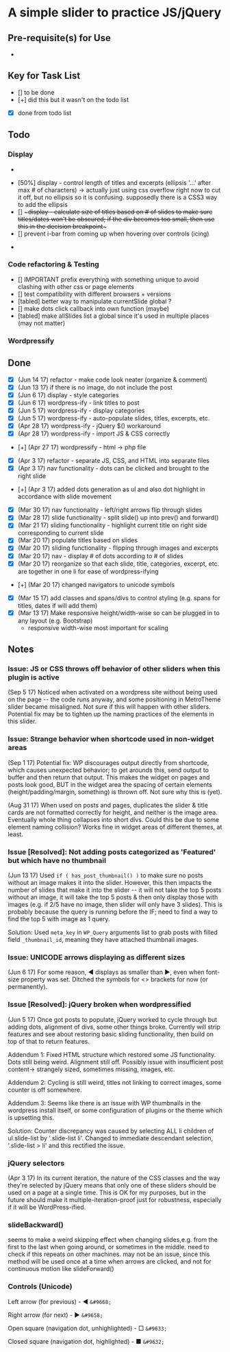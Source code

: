# A simple slider to practice JS/jQuery

## Pre-requisite(s) for Use 
- ~~~Images added must be of the same size if you want consistency. (You decide what looks good, but the demo uses 900x300.)~~~ As of June 14, 2017, slider adjusts automatically to images of different aspect ratio.


## Key for Task List
- [] to be done
- [+] did this but it wasn't on the todo list
- [x] done from todo list

## Todo

### Display
- ~~~[] display - decide breakpoint: when to break title container off and display it underneath the slider image (otherwise titles stay longer than image and look bad)~~~
- [50%] display - control length of titles and excerpts (ellipsis '...' after max # of characters) -> actually just using css overflow right now to cut it off, but no ellipsis so it is confusing. supposedly there is a CSS3 way to add the ellipsis
- [] ~~~display - calculate size of titles based on # of slides to make sure titles/dates won't be obscured; if the div becomes too small, then use this in the decision breakpoint~~~
- [] prevent i-bar from coming up when hovering over controls (icing)
- ~~~[] how to fail gracefully when no slides are available? -> default slide? etc.~~~ no longer necessary as wordpress won't serve a slide w/o an attached image

### Code refactoring & Testing
- [] IMPORTANT prefix everything with something unique to avoid clashing with other css or page elements
- [] test compatibility with different browsers + versions
- [tabled] better way to manipulate currentSlide global ?
- [] make dots click callback into own function (maybe)
- [tabled] make allSlides list a global since it's used in multiple places (may not matter)

### Wordpressify

## Done
- [x] (Jun 14 17) refactor - make code look neater (organize & comment)
- [x] (Jun 13 17) if there is no image, do not include the post
- [x] (Jun 6 17) display - style categories
- [x] (Jun 6 17) wordpress-ify - link titles to post
- [x] (Jun 5 17) wordpress-ify - display categories
- [x] (Jun 5 17) wordpress-ify - auto-populate slides, titles, excerpts, etc.
- [x] (Apr 28 17) wordpress-ify - jQuery $() workaround
- [x] (Apr 28 17) wordpress-ify - import JS & CSS correctly
- [+] (Apr 27 17) wordpressify - html -> php file
- [x] (Apr 3 17) refactor - separate JS, CSS, and HTML into separate files
- [x] (Apr 3 17) nav functionality - dots can be clicked and brought to the right slide
- [+] (Apr 3 17) added dots generation as ul and also dot highlight in accordance with slide movement
- [x] (Mar 30 17) nav functionality - left/right arrows flip through slides
- [x] (Mar 28 17) slide functionality - split slide() up into prev() and forward()
- [x] (Mar 21 17) sliding functionality - highlight current title on right side corresponding to current slide
- [x] (Mar 20 17) populate titles based on slides
- [x] (Mar 20 17) sliding functionality - flipping through images and excerpts
- [x] (Mar 20 17) nav - display # of dots according to # of slides
- [x] (Mar 20 17) reorganize so that each slide, title, categories, excerpt, etc. are together in one li for ease of wordpress-ifying
- [+] (Mar 20 17) changed navigators to unicode symbols
- [x] (Mar 15 17) add classes and spans/divs to control styling (e.g. spans for titles, dates if will add them)
- [x] (Mar 13 17) Make responsive height/width-wise so can be plugged in to any layout (e.g. Bootstrap)
	- responsive width-wise most important for scaling

## Notes

### Issue: JS or CSS throws off behavior of other sliders when this plugin is active

(Sep 5 17) Noticed when activated on a wordpress site without being used on the page -- the code runs anyway, and some positioning in MetroTheme slider became misaligned. Not sure if this will happen with other sliders. Potential fix may be to tighten up the naming practices of the elements in this slider.

### Issue: Strange behavior when shortcode used in non-widget areas

(Sep 1 17) Potential fix: WP discourages output directly from shortcode, which causes unexpected behavior; to get arounds this, send output to buffer and then return that output. This makes the widget on pages and posts look good, BUT in the widget area the spacing of certain elements (height/padding/margin, something) is thrown off. Not sure why this is (yet).

(Aug 31 17) When used on posts and pages, duplicates the slider & title cards are not formatted correctly for height, and neither is the image area. Eventually whole thing collapses into short divs. Could this be due to some element naming collision? Works fine in widget areas of different themes, at least.

### Issue [Resolved]: Not adding posts categorized as 'Featured' but which have no thumbnail

(Jun 13 17) Used ```if ( has_post_thumbnail() )``` to make sure no posts without an image makes it into the slider. However, this then impacts the number of slides that make it into the slider -- it will not take the top 5 posts without an image, it will take the top 5 posts & then only display those with images (e.g. if 2/5 have no image, then slider will only have 3 slides). This is probably because the query is running before the IF; need to find a way to find the top 5 with image as 1 query.

Solution: Used ```meta_key``` in ```WP_Query``` arguments list to grab posts with filled field ```_thumbnail_id```, meaning they have attached thumbnail images.

### Issue: UNICODE arrows displaying as different sizes

(Jun 6 17) For some reason, &#9668; displays as smaller than &#9658;, even when font-size property was set. Ditched the symbols for <> brackets for now (or permanently).

### Issue [Resolved]: jQuery broken when wordpressified

(Jun 5 17) Once got posts to populate, jQuery worked to cycle through but adding dots, alignment of divs, some other things broke. Currently will strip features and see about restoring basic sliding functionality, then build on top of that to return features.

Addendum 1: Fixed HTML structure which restored some JS functionality. Dots still being weird. Alignment still off. Possibly issue with insufficient post content-> strangely sized, sometimes missing, images, etc.

Addendum 2: Cycling is still weird, titles not linking to correct images, some counter is off somewhere.

Addendum 3: Seems like there is an issue with WP thumbnails in the wordpress install itself, or some configuration of plugins or the theme which is upsetting this.

Solution: Counter discrepancy was caused by selecting ALL li children of ul.slide-list by '.slide-list li'. Changed to immediate descendant selection, '.slide-list > li' and this rectified the issue.

### jQuery selectors

(Apr 3 17) In its current iteration, the nature of the CSS classes and the way they're selected by jQuery means that only one of these sliders should be used on a page at a single time. This is OK for my purposes, but in the future should make it multiple-iteration-proof just for robustness, especially if it will be WordPress-ified.

### slideBackward()

seems to make a weird skipping effect when changing slides,e.g. from the first to the last when going around, or sometimes in the middle. need to check if this repeats on other machines. may not be an issue, since this method will be used once at a time when arrows are clicked, and not for continuous motion like  slideForward()

### Controls (Unicode)

Left arrow (for previous) - &#9668; ```&#9668;```

Right arrow (for next) - &#9658; ```&#9658;```

Open square (navigation dot, unhighlighted) - &#9633; ```&#9633;```

Closed square (navigation dot, highlighted) - &#9632; ```&#9632;```